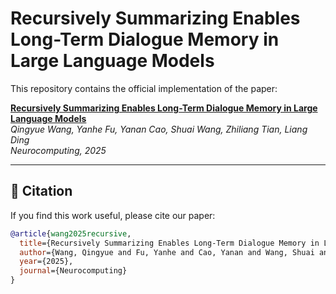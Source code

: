 # Recursively Summarizing Enables Long-Term Dialogue Memory in Large Language Models

This repository contains the official implementation of the paper:

[**Recursively Summarizing Enables Long-Term Dialogue Memory in Large Language Models**](https://arxiv.org/pdf/2308.15022)  
*Qingyue Wang, Yanhe Fu, Yanan Cao, Shuai Wang, Zhiliang Tian, Liang Ding*  
*Neurocomputing, 2025*

---

## 📄 Citation
If you find this work useful, please cite our paper:

```bibtex
@article{wang2025recursive,
  title={Recursively Summarizing Enables Long-Term Dialogue Memory in Large Language Models},
  author={Wang, Qingyue and Fu, Yanhe and Cao, Yanan and Wang, Shuai and Tian, Zhiliang and Ding, Liang},
  year={2025},
  journal={Neurocomputing}
}
